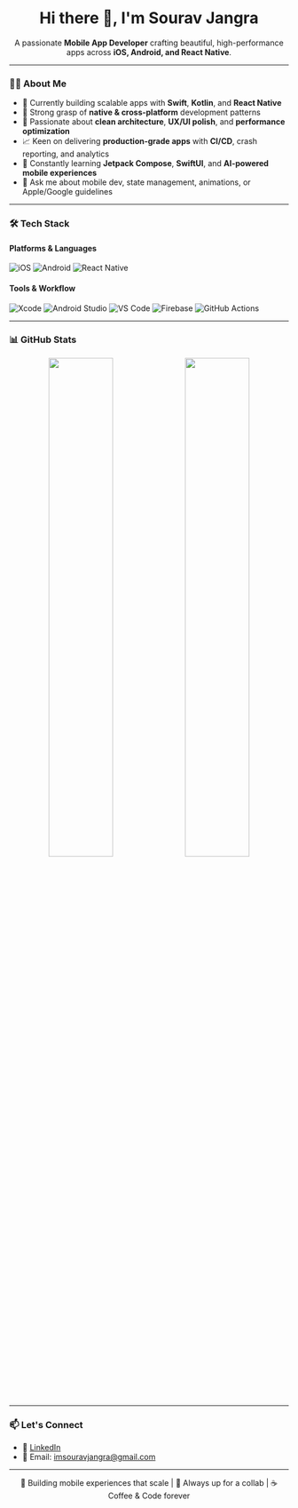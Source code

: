 <h1 align="center">Hi there 👋, I'm Sourav Jangra</h1>

<p align="center">
  A passionate <b>Mobile App Developer</b> crafting beautiful, high-performance apps across <b>iOS, Android, and React Native</b>.
</p>

---

### 👨‍💻 About Me

- 🔭 Currently building scalable apps with **Swift**, **Kotlin**, and **React Native**
- 📱 Strong grasp of **native & cross-platform** development patterns
- 🚀 Passionate about **clean architecture**, **UX/UI polish**, and **performance optimization**
- 📈 Keen on delivering **production-grade apps** with **CI/CD**, crash reporting, and analytics
- 🌱 Constantly learning **Jetpack Compose**, **SwiftUI**, and **AI-powered mobile experiences**
- 💬 Ask me about mobile dev, state management, animations, or Apple/Google guidelines

---

### 🛠️ Tech Stack

#### Platforms & Languages
![iOS](https://img.shields.io/badge/iOS-Swift%2C%20ObjC-000?logo=apple&logoColor=white)
![Android](https://img.shields.io/badge/Android-Kotlin%2C%20Java-3DDC84?logo=android&logoColor=white)
![React Native](https://img.shields.io/badge/React%20Native-JS%2C%20TS-61DAFB?logo=react&logoColor=white)

#### Tools & Workflow
![Xcode](https://img.shields.io/badge/Xcode-IDE-1575F9?logo=xcode&logoColor=white)
![Android Studio](https://img.shields.io/badge/Android%20Studio-IDE-3DDC84?logo=android-studio&logoColor=white)
![VS Code](https://img.shields.io/badge/VS%20Code-Editor-007ACC?logo=visual-studio-code&logoColor=white)
![Firebase](https://img.shields.io/badge/Firebase-BaaS-FFCA28?logo=firebase&logoColor=black)
![GitHub Actions](https://img.shields.io/badge/GitHub%20Actions-CI/CD-2088FF?logo=github-actions&logoColor=white)

---

### 📊 GitHub Stats

<p align="center">
  <img src="https://github-readme-stats.vercel.app/api?username=souravjangra&show_icons=true&theme=tokyonight" width="48%" />
  <img src="https://github-readme-streak-stats.herokuapp.com?user=souravjangra&theme=tokyonight&hide_border=true" width="48%" />
</p>

---

### 📫 Let's Connect

- 💼 [LinkedIn](https://www.linkedin.com/in/souravjangra)
- 📧 Email: imsouravjangra@gmail.com

---

<p align="center">
  🚀 Building mobile experiences that scale | 💙 Always up for a collab | ☕ Coffee & Code forever
</p>

